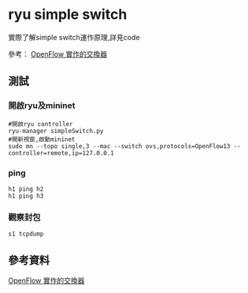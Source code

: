 # ryu simple switch
實際了解simple switch運作原理,詳見code

參考： [OpenFlow 實作的交換器](https://osrg.github.io/ryu-book/zh_tw/html/switching_hub.html)

## 測試

### 開啟ryu及mininet
```shell=
#開啟ryu controller
ryu-manager simpleSwitch.py
#開新視窗,啟動mininet
sudo mn --topo single,3 --mac --switch ovs,protocols=OpenFlow13 --controller=remote,ip=127.0.0.1
```
### ping
```shell=
h1 ping h2
h1 ping h3 
```

### 觀察封包
```shell=
s1 tcpdump
```

## 參考資料
[OpenFlow 實作的交換器](https://osrg.github.io/ryu-book/zh_tw/html/switching_hub.html)